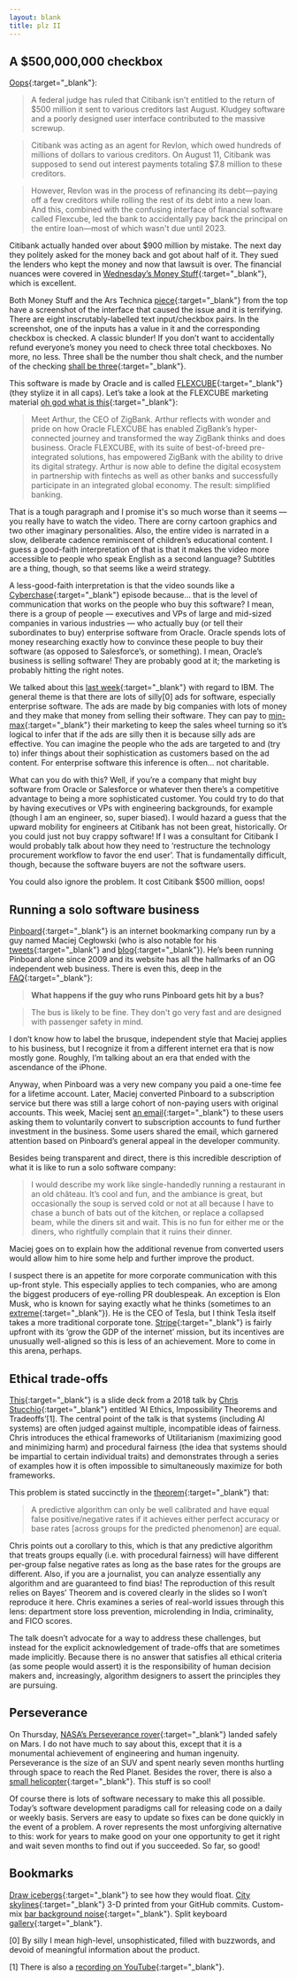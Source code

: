 ```yaml
---
layout: blank
title: plz II
---
```


## A $500,000,000 checkbox

[Oops](https://arstechnica.com/tech-policy/2021/02/citibank-just-got-a-500-million-lesson-in-the-importance-of-ui-design/){:target="_blank"}:

> A federal judge has ruled that Citibank isn't entitled to the return of $500 million it sent to various creditors last August. Kludgey software and a poorly designed user interface contributed to the massive screwup.

> Citibank was acting as an agent for Revlon, which owed hundreds of millions of dollars to various creditors. On August 11, Citibank was supposed to send out interest payments totaling $7.8 million to these creditors.

> However, Revlon was in the process of refinancing its debt—paying off a few creditors while rolling the rest of its debt into a new loan. And this, combined with the confusing interface of financial software called Flexcube, led the bank to accidentally pay back the principal on the entire loan—most of which wasn't due until 2023.

Citibank actually handed over about $900 million by mistake. The next day they politely asked for the money back and got about half of it. They sued the lenders who kept the money and now that lawsuit is over. The financial nuances were covered in [Wednesday’s Money Stuff](https://www.bloomberg.com/opinion/articles/2021-02-17/citi-can-t-have-its-900-million-back){:target="_blank"}, which is excellent.

Both Money Stuff and the Ars Technica [piece](https://arstechnica.com/tech-policy/2021/02/citibank-just-got-a-500-million-lesson-in-the-importance-of-ui-design/){:target="_blank"} from the top have a screenshot of the interface that caused the issue and it is terrifying. There are eight inscrutably-labelled text input/checkbox pairs. In the screenshot, one of the inputs has a value in it and the corresponding checkbox is checked. A classic blunder! If you don’t want to accidentally refund everyone’s money you need to check three total checkboxes. No more, no less. Three shall be the number thou shalt check, and the number of the checking [shall be three](https://youtu.be/xOrgLj9lOwk?t=85){:target="_blank"}. 

This software is made by Oracle and is called [FLEXCUBE](https://www.oracle.com/industries/financial-services/banking/flexcube-universal-banking/){:target="_blank"} (they stylize it in all caps). Let’s take a look at the FLEXCUBE marketing material [oh god what is this](https://videohub.oracle.com/media/t/1_mxpp4dyv){:target="_blank"}:

> Meet Arthur, the CEO of ZigBank. Arthur reflects with wonder and pride on how Oracle FLEXCUBE has enabled ZigBank’s hyper-connected journey and transformed the way ZigBank thinks and does business. Oracle FLEXCUBE, with its suite of best-of-breed pre-integrated solutions, has empowered ZigBank with the ability to drive its digital strategy. Arthur is now able to define the digital ecosystem in partnership with fintechs as well as other banks and successfully participate in an integrated global economy. The result: simplified banking.

That is a tough paragraph and I promise it's so much worse than it seems — you really have to watch the video. There are corny cartoon graphics and two other imaginary personalities. Also, the entire video is narrated in a slow, deliberate cadence reminiscent of children’s educational content. I guess a good-faith interpretation of that is that it makes the video more accessible to people who speak English as a second language? Subtitles are a thing, though, so that seems like a weird strategy. 

A less-good-faith interpretation is that the video sounds like a [Cyberchase](https://pbskids.org/cyberchase){:target="_blank"} episode because… that is the level of communication that works on the people who buy this software? I mean, there is a group of people — executives and VPs of large and mid-sized companies in various industries — who actually buy (or tell their subordinates to buy) enterprise software from Oracle. Oracle spends lots of money researching exactly how to convince these people to buy their software (as opposed to Salesforce’s, or something). I mean, Oracle’s business is selling software! They are probably good at it; the marketing is probably hitting the right notes. 

We talked about this [last week](https://ryanmadden.net/posts/plz){:target="_blank"} with regard to IBM. The general theme is that there are lots of silly[0] ads for software, especially enterprise software. The ads are made by big companies with lots of money and they make that money from selling their software. They can pay to [min-max](https://www.urbandictionary.com/define.php?term=min%2Fmax){:target="_blank"} their marketing to keep the sales wheel turning so it’s logical to infer that if the ads are silly then it is because silly ads are effective. You can imagine the people who the ads are targeted to and (try to) infer things about their sophistication as customers based on the ad content. For enterprise software this inference is often… not charitable. 

What can you do with this? Well, if you’re a company that might buy software from Oracle or Salesforce or whatever then there’s a competitive advantage to being a more sophisticated customer. You could try to do that by having executives or VPs with engineering backgrounds, for example (though I am an engineer, so, super biased). I would hazard a guess that the upward mobility for engineers at Citibank has not been great, historically. Or you could just not buy crappy software! If I was a consultant for Citibank I would probably talk about how they need to ‘restructure the technology procurement workflow to favor the end user’. That is fundamentally difficult, though, because the software buyers are not the software users.

You could also ignore the problem. It cost Citibank $500 million, oops!


## Running a solo software business

[Pinboard](https://pinboard.in/){:target="_blank"} is an internet bookmarking company run by a guy named Maciej Cegłowski (who is also notable for his [tweets](https://twitter.com/Pinboard){:target="_blank"} and [blog](https://idlewords.com/){:target="_blank"}). He’s been running Pinboard alone since 2009 and its website has all the hallmarks of an OG independent web business. There is even this, deep in the [FAQ](https://pinboard.in/faq/#bus){:target="_blank"}:

> **What happens if the guy who runs Pinboard gets hit by a bus?**

>The bus is likely to be fine. They don't go very fast and are designed with passenger safety in mind.

I don’t know how to label the brusque, independent style that Maciej applies to his business, but I recognize it from a different internet era that is now mostly gone. Roughly, I’m talking about an era that ended with the ascendance of the iPhone.

Anyway, when Pinboard was a very new company you paid a one-time fee for a lifetime account. Later, Maciej converted Pinboard to a subscription service but there was still a large cohort of non-paying users with original accounts. This week, Maciej sent [an email](https://www.prettyfwd.com/t/XiK8ArVIT6uVItPGeH3lzA/){:target="_blank"} to these users asking them to voluntarily convert to subscription accounts to fund further investment in the business. Some users shared the email, which garnered attention based on Pinboard’s general appeal in the developer community.

Besides being transparent and direct, there is this incredible description of what it is like to run a solo software company:

> I would describe my work like single-handedly running a restaurant in an old château. It’s cool and fun, and the ambiance is great, but occasionally the soup is served cold or not at all because I have to chase a bunch of bats out of the kitchen, or replace a collapsed beam, while the diners sit and wait. This is no fun for either me or the diners, who rightfully complain that it ruins their dinner.

Maciej goes on to explain how the additional revenue from converted users would allow him to hire some help and further improve the product.

I suspect there is an appetite for more corporate communication with this up-front style. This especially applies to tech companies, who are among the biggest producers of eye-rolling PR doublespeak. An exception is Elon Musk, who is known for saying exactly what he thinks (sometimes to an [extreme](https://www.bbc.com/news/world-us-canada-50695593){:target="_blank"}). He is the CEO of Tesla, but I think Tesla itself takes a more traditional corporate tone. [Stripe](https://stripe.com/){:target="_blank"} is fairly upfront with its ‘grow the GDP of the internet’ mission, but its incentives are unusually well-aligned so this is less of an achievement. More to come in this arena, perhaps.


## Ethical trade-offs

[This](https://www.chrisstucchio.com/pubs/slides/crunchconf_2018/slides.pdf){:target="_blank"} is a slide deck from a 2018 talk by [Chris Stucchio](https://www.chrisstucchio.com/){:target="_blank"} entitled ‘AI Ethics, Impossibility Theorems and Tradeoffs’[1]. The central point of the talk is that systems (including AI systems) are often judged against multiple, incompatible ideas of fairness. Chris introduces the ethical frameworks of Utilitarianism (maximizing good and minimizing harm) and procedural fairness (the idea that systems should be impartial to certain individual traits) and demonstrates through a series of examples how it is often impossible to simultaneously maximize for both frameworks.

This problem is stated succinctly in the [theorem](https://arxiv.org/pdf/1609.05807v1.pdf){:target="_blank"} that: 

>A predictive algorithm can only be well calibrated and have equal false positive/negative rates if it achieves either perfect accuracy or base rates [across groups for the predicted phenomenon] are equal.

Chris points out a corollary to this, which is that any predictive algorithm that treats groups equally (i.e. with procedural fairness) will have different per-group false negative rates as long as the base rates for the groups are different. Also, if you are a journalist, you can analyze essentially any algorithm and are guaranteed to find bias! The reproduction of this result relies on Bayes’ Theorem and is covered clearly in the slides so I won’t reproduce it here. Chris examines a series of real-world issues through this lens: department store loss prevention, microlending in India, criminality, and FICO scores.

The talk doesn’t advocate for a way to address these challenges, but instead for the explicit acknowledgement of trade-offs that are sometimes made implicitly. Because there is no answer that satisfies all ethical criteria (as some people would assert) it is the responsibility of human decision makers and, increasingly, algorithm designers to assert the principles they are pursuing.


## Perseverance

On Thursday, [NASA’s Perseverance rover](https://mars.nasa.gov/mars2020/){:target="_blank"} landed safely on Mars. I do not have much to say about this, except that it is a monumental achievement of engineering and human ingenuity. Perseverance is the size of an SUV and spent nearly seven months hurtling through space to reach the Red Planet. Besides the rover, there is also a [small helicopter](https://www.nasa.gov/feature/jpl/nasa-s-mars-helicopter-reports-in){:target="_blank"}. This stuff is so cool!

Of course there is lots of software necessary to make this all possible. Today’s software development paradigms call for releasing code on a daily or weekly basis. Servers are easy to update so fixes can be done quickly in the event of a problem. A rover represents the most unforgiving alternative to this: work for years to make good on your one opportunity to get it right and wait seven months to find out if you succeeded. So far, so good!


## Bookmarks

[Draw icebergs](https://joshdata.me/iceberger.html){:target="_blank"} to see how they would float. [City skylines](https://skyline.github.com/){:target="_blank"} 3-D printed from your GitHub commits. Custom-mix [bar background noise](http://imissmybar.com/){:target="_blank"}. Split keyboard [gallery](https://aposymbiont.github.io/split-keyboards/){:target="_blank"}.

[0] By silly I mean high-level, unsophisticated, filled with buzzwords, and devoid of meaningful information about the product.

[1] There is also a [recording on YouTube](https://youtu.be/Zn7oWIhFffs){:target="_blank"}.
